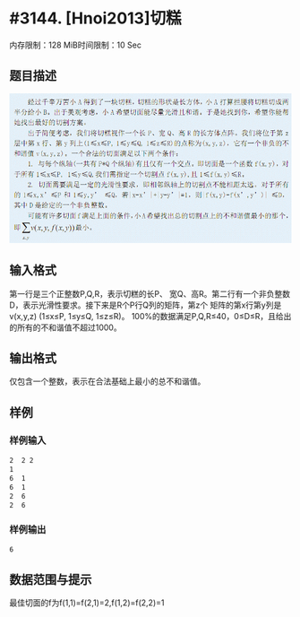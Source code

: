 # #3144. [Hnoi2013]切糕

内存限制：128 MiB时间限制：10 Sec

## 题目描述

![](upload/201304/1(6).jpg)

## 输入格式

第一行是三个正整数P,Q,R，表示切糕的长P、 宽Q、高R。第二行有一个非负整数D，表示光滑性要求。接下来是R个P行Q列的矩阵，第z个 矩阵的第x行第y列是v(x,y,z) (1&le;x&le;P, 1&le;y&le;Q, 1&le;z&le;R)。 
100%的数据满足P,Q,R&le;40，0&le;D&le;R，且给出的所有的不和谐值不超过1000。

## 输出格式

仅包含一个整数，表示在合法基础上最小的总不和谐值。

## 样例

### 样例输入

    
    2  2 2                          
    1 
    6  1
    6  1
    2  6
    2  6
    
    

### 样例输出

    
    6
    

## 数据范围与提示

最佳切面的f为f(1,1)=f(2,1)=2,f(1,2)=f(2,2)=1
